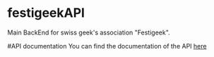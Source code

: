 # festigeekAPI
Main BackEnd for  swiss geek's association "Festigeek".

#API documentation
You can find the documentation of the API [here](http://festigeek.github.io/)
